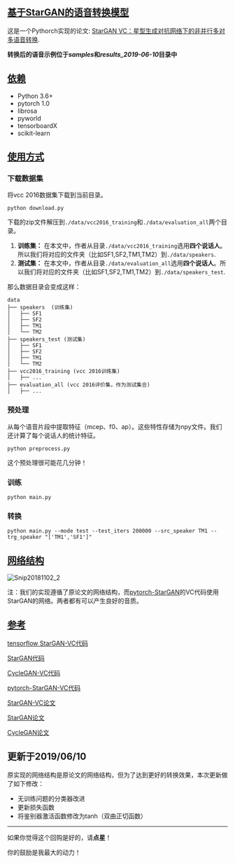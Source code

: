 ## [基于StarGAN的语音转换模型](https://github.com/hujinsen/pytorch-StarGAN-VC)

这是一个Pythorch实现的论文: [StarGAN VC：星型生成对抗网络下的非并行多对多语音转换](https://arxiv.org/abs/1806.02169).

**转换后的语音示例位于*samples*和*results_2019-06-10*目录中**

## [依赖](https://github.com/hujinsen/pytorch-StarGAN-VC)

- Python 3.6+
- pytorch 1.0
- librosa
- pyworld
- tensorboardX
- scikit-learn

## [使用方式](https://github.com/hujinsen/pytorch-StarGAN-VC)

### 下载数据集

将vcc 2016数据集下载到当前目录。

```shell
python download.py
```

下载的zip文件解压到`./data/vcc2016_training`和`./data/evaluation_all`两个目录。

1. **训练集：** 在本文中，作者从目录`./data/vcc2016_training`选用**四个说话人**。所以我们将对应的文件夹（比如SF1,SF2,TM1,TM2）到`./data/speakers`.
2. **测试集：** 在本文中，作者从目录`./data/evaluation_all`选用**四个说话人**。所以我们将对应的文件夹（比如SF1,SF2,TM1,TM2）到`./data/speakers_test`.

那么数据目录会变成这样：

```null
data
├── speakers  (训练集)
│   ├── SF1
│   ├── SF2
│   ├── TM1
│   └── TM2
├── speakers_test (测试集)
│   ├── SF1
│   ├── SF2
│   ├── TM1
│   └── TM2
├── vcc2016_training (vcc 2016训练集)
│   ├── ...
├── evaluation_all (vcc 2016评价集，作为测试集合)
│   ├── ...
```

### 预处理

从每个语音片段中提取特征（mcep、f0、ap）。这些特性存储为npy文件。我们还计算了每个说话人的统计特征。

```shell
python preprocess.py
```

这个预处理很可能花几分钟！

### 训练

```shell
python main.py
```

### 转换

```shell
python main.py --mode test --test_iters 200000 --src_speaker TM1 --trg_speaker "['TM1','SF1']"
```

## [网络结构](https://github.com/hujinsen/pytorch-StarGAN-VC)

![Snip20181102_2](https://github.com/hujinsen/StarGAN-Voice-Conversion/raw/master/imgs/Snip20181102_2.png)

注：我们的实现遵循了原论文的网络结构，而[pytorch-StarGAN](https://github.com/liusongxiang/StarGAN-Voice-Conversion)的VC代码使用StarGAN的网络。两者都有可以产生良好的音质。

## [参考](https://github.com/hujinsen/pytorch-StarGAN-VC)

[tensorflow StarGAN-VC代码](https://github.com/hujinsen/StarGAN-Voice-Conversion)

[StarGAN代码](https://github.com/taki0112/StarGAN-Tensorflow)

[CycleGAN-VC代码](https://github.com/leimao/Voice_Converter_CycleGAN)

[pytorch-StarGAN-VC代码](https://github.com/liusongxiang/StarGAN-Voice-Conversion)

[StarGAN-VC论文](https://arxiv.org/abs/1806.02169)

[StarGAN论文](https://arxiv.org/abs/1806.02169)

[CycleGAN论文](https://arxiv.org/abs/1703.10593v4)

## 更新于2019/06/10

原实现的网络结构是原论文的网络结构，但为了达到更好的转换效果，本次更新做了如下修改：

- 无训练问题的分类器改进
- 更新损失函数
- 将鉴别器激活函数修改为tanh（双曲正切函数）

---

如果你觉得这个回购是好的，请**点星**！

你的鼓励是我最大的动力！
